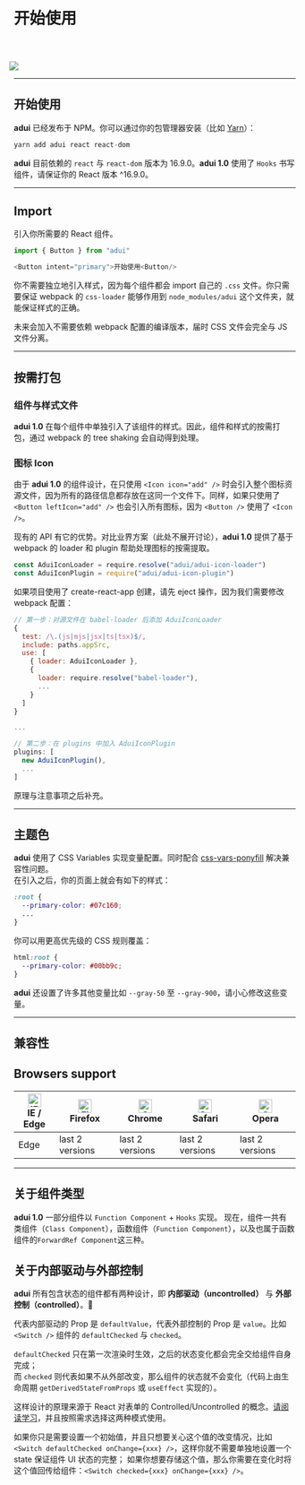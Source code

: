# 开始使用

<div>
<img src="https://wxa.wxs.qq.com/mpweb/delivery/legacy/wxadtouch/upload/t1/od834zef_52939fc6.png" style="margin:40px 0 0 -8px; background-color: #fcfcfc; box-shadow: none;" />
</div>

---

## 开始使用

**adui** 已经发布于 NPM。你可以通过你的包管理器安装（比如 [Yarn](https://yarnpkg.com)）：

```js
yarn add adui react react-dom
```

**adui** 目前依赖的 `react` 与 `react-dom` 版本为 16.9.0。**adui 1.0** 使用了 `Hooks` 书写组件，请保证你的 React 版本 ^16.9.0。

---

## Import

引入你所需要的 React 组件。

```js
import { Button } from "adui"

<Button intent="primary">开始使用<Button/>
```

你不需要独立地引入样式，因为每个组件都会 import 自己的 `.css` 文件。你只需要保证 webpack 的 `css-loader` 能够作用到 `node_modules/adui` 这个文件夹，就能保证样式的正确。

未来会加入不需要依赖 webpack 配置的编译版本，届时 CSS 文件会完全与 JS 文件分离。

---

## 按需打包

### 组件与样式文件

**adui 1.0** 在每个组件中单独引入了该组件的样式。因此，组件和样式的按需打包，通过 webpack 的 tree shaking 会自动得到处理。

### 图标 Icon

由于 **adui 1.0** 的组件设计，在只使用 `<Icon icon="add" />` 时会引入整个图标资源文件，因为所有的路径信息都存放在这同一个文件下。同样，如果只使用了 `<Button leftIcon="add" />` 也会引入所有图标，因为 `<Button />` 使用了 `<Icon />`。

现有的 API 有它的优势。对比业界方案（此处不展开讨论），**adui 1.0** 提供了基于 webpack 的 loader 和 plugin 帮助处理图标的按需提取。

```js
const AduiIconLoader = require.resolve("adui/adui-icon-loader")
const AduiIconPlugin = require("adui/adui-icon-plugin")
```

如果项目使用了 create-react-app 创建，请先 eject 操作，因为我们需要修改 webpack 配置：

```js
// 第一步：对源文件在 babel-loader 后添加 AduiIconLoader
{
  test: /\.(js|mjs|jsx|ts|tsx)$/,
  include: paths.appSrc,
  use: [
    { loader: AduiIconLoader },
    {
      loader: require.resolve("babel-loader"),
      ...
    }
  ]
}

...

// 第二步：在 plugins 中加入 AduiIconPlugin
plugins: [
  new AduiIconPlugin(),
  ...
]
```
原理与注意事项之后补充。

---

## 主题色

**adui** 使用了 CSS Variables 实现变量配置。同时配合 [css-vars-ponyfill](https://github.com/jhildenbiddle/css-vars-ponyfill) 解决兼容性问题。  
在引入之后，你的页面上就会有如下的样式：

```css
:root {
  --primary-color: #07c160;
  ...
}
```

你可以用更高优先级的 CSS 规则覆盖：

```css
html:root {
  --primary-color: #00bb9c;
}
```

**adui** 还设置了许多其他变量比如 `--gray-50` 至 `--gray-900`，请小心修改这些变量。

---

## 兼容性

## Browsers support

| [<img style="display: inline-block;margin: 0;width: 24px;height: 24px; border-radius: 0;box-shadow: none;" src="https://raw.githubusercontent.com/alrra/browser-logos/master/src/edge/edge_48x48.png" alt="IE / Edge" width="24px" height="24px" />](http://godban.github.io/browsers-support-badges/)</br>IE / Edge | [<img style="display: inline-block;margin: 0;width: 24px;height: 24px; border-radius: 0;box-shadow: none;" src="https://raw.githubusercontent.com/alrra/browser-logos/master/src/firefox/firefox_48x48.png" alt="Firefox" width="24px" height="24px" />](http://godban.github.io/browsers-support-badges/)</br>Firefox | [<img style="display: inline-block;margin: 0;width: 24px;height: 24px; border-radius: 0;box-shadow: none;" src="https://raw.githubusercontent.com/alrra/browser-logos/master/src/chrome/chrome_48x48.png" alt="Chrome" width="24px" height="24px" />](http://godban.github.io/browsers-support-badges/)</br>Chrome | [<img style="display: inline-block;margin: 0;width: 24px;height: 24px; border-radius: 0;box-shadow: none;" src="https://raw.githubusercontent.com/alrra/browser-logos/master/src/safari/safari_48x48.png" alt="Safari" width="24px" height="24px" />](http://godban.github.io/browsers-support-badges/)</br>Safari | [<img style="display: inline-block;margin: 0;width: 24px;height: 24px; border-radius: 0;box-shadow: none;" src="https://raw.githubusercontent.com/alrra/browser-logos/master/src/opera/opera_48x48.png" alt="Opera" width="24px" height="24px" />](http://godban.github.io/browsers-support-badges/)</br>Opera |
| -------------------------------------------------------------------------------------------------------------------------------------------------------------------------------------------------------------------------------------------------------------------------------------------------------------------- | ---------------------------------------------------------------------------------------------------------------------------------------------------------------------------------------------------------------------------------------------------------------------------------------------------------------------- | ------------------------------------------------------------------------------------------------------------------------------------------------------------------------------------------------------------------------------------------------------------------------------------------------------------------ | ------------------------------------------------------------------------------------------------------------------------------------------------------------------------------------------------------------------------------------------------------------------------------------------------------------------ | -------------------------------------------------------------------------------------------------------------------------------------------------------------------------------------------------------------------------------------------------------------------------------------------------------------- |
| Edge                                                                                                                                                                                                                                                                                                                 | last 2 versions                                                                                                                                                                                                                                                                                                        | last 2 versions                                                                                                                                                                                                                                                                                                    | last 2 versions                                                                                                                                                                                                                                                                                                    | last 2 versions                                                                                                                                                                                                                                                                                                |

---

## 关于组件类型

**adui 1.0** 一部分组件以 `Function Component` + `Hooks` 实现。
现在，组件一共有 类组件（`Class Component`），函数组件（`Function Component`），以及也属于函数组件的`ForwardRef Component`这三种。

## 关于内部驱动与外部控制

**adui** 所有包含状态的组件都有两种设计，即 **内部驱动（uncontrolled）** 与 **外部控制（controlled）**。

代表内部驱动的 Prop 是 `defaultValue`，代表外部控制的 Prop 是 `value`。比如 `<Switch />` 组件的 `defaultChecked` 与 `checked`。

`defaultChecked` 只在第一次渲染时生效，之后的状态变化都会完全交给组件自身完成；  
而 `checked` 则代表如果不从外部改变，那么组件的状态就不会变化（代码上由生命周期 `getDerivedStateFromProps` 或 `useEffect` 实现的）。

这样设计的原理来源于 React 对表单的 Controlled/Uncontrolled 的概念。[请阅读学习](https://reactjs.org/docs/forms.html#controlled-components)，并且按照需求选择这两种模式使用。

如果你只是需要设置一个初始值，并且只想要关心这个值的改变情况，比如 `<Switch defaultChecked onChange={xxx} />`，这样你就不需要单独地设置一个 state 保证组件 UI 状态的完整；
如果你想要存储这个值，那么你需要在变化时将这个值回传给组件：`<Switch checked={xxx} onChange={xxx} />`。